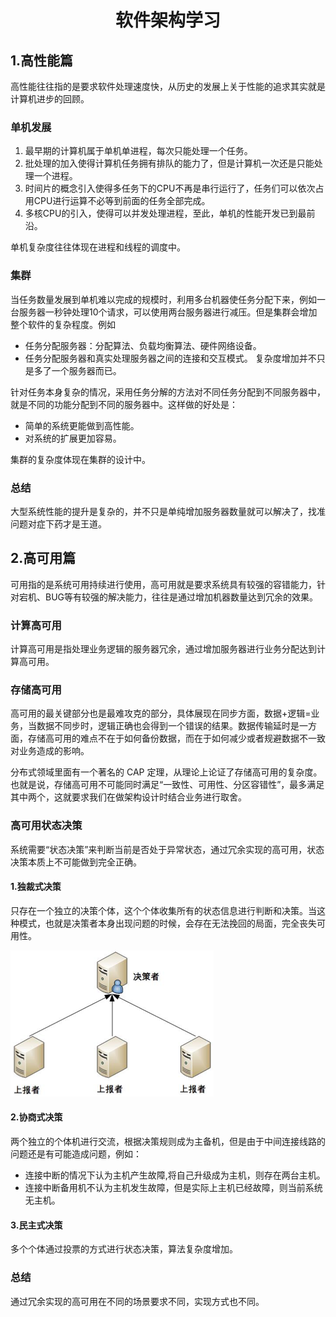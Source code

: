 # <center>软件架构学习</center>

## 1.高性能篇
  高性能往往指的是要求软件处理速度快，从历史的发展上关于性能的追求其实就是计算机进步的回顾。
### 单机发展
1. 最早期的计算机属于单机单进程，每次只能处理一个任务。
2. 批处理的加入使得计算机任务拥有排队的能力了，但是计算机一次还是只能处理一个进程。
3. 时间片的概念引入使得多任务下的CPU不再是串行运行了，任务们可以依次占用CPU进行运算不必等到前面的任务全部完成。
4. 多核CPU的引入，使得可以并发处理进程，至此，单机的性能开发已到最前沿。

单机复杂度往往体现在进程和线程的调度中。

### 集群
当任务数量发展到单机难以完成的规模时，利用多台机器使任务分配下来，例如一台服务器一秒钟处理10个请求，可以使用两台服务器进行减压。但是集群会增加整个软件的复杂程度。例如
- 任务分配服务器：分配算法、负载均衡算法、硬件网络设备。
- 任务分配服务器和真实处理服务器之间的连接和交互模式。
复杂度增加并不只是多了一个服务器而已。

针对任务本身复杂的情况，采用任务分解的方法对不同任务分配到不同服务器中，就是不同的功能分配到不同的服务器中。这样做的好处是：
- 简单的系统更能做到高性能。
- 对系统的扩展更加容易。

集群的复杂度体现在集群的设计中。

### 总结
大型系统性能的提升是复杂的，并不只是单纯增加服务器数量就可以解决了，找准问题对症下药才是王道。


## 2.高可用篇
可用指的是系统可用持续进行使用，高可用就是要求系统具有较强的容错能力，针对宕机、BUG等有较强的解决能力，往往是通过增加机器数量达到冗余的效果。
### 计算高可用
计算高可用是指处理业务逻辑的服务器冗余，通过增加服务器进行业务分配达到计算高可用。

### 存储高可用
高可用的最关键部分也是最难攻克的部分，具体展现在同步方面，数据+逻辑=业务，当数据不同步时，逻辑正确也会得到一个错误的结果。数据传输延时是一方面，存储高可用的难点不在于如何备份数据，而在于如何减少或者规避数据不一致对业务造成的影响。

分布式领域里面有一个著名的 CAP 定理，从理论上论证了存储高可用的复杂度。也就是说，存储高可用不可能同时满足“一致性、可用性、分区容错性”，最多满足其中两个，这就要求我们在做架构设计时结合业务进行取舍。

### 高可用状态决策
系统需要“状态决策”来判断当前是否处于异常状态，通过冗余实现的高可用，状态决策本质上不可能做到完全正确。

#### 1.独裁式决策
只存在一个独立的决策个体，这个个体收集所有的状态信息进行判断和决策。当这种模式，也就是决策者本身出现问题的时候，会存在无法挽回的局面，完全丧失可用性。

![](../img/独裁者模式.png)

#### 2.协商式决策
两个独立的个体机进行交流，根据决策规则成为主备机，但是由于中间连接线路的问题还是有可能造成问题，例如：
- 连接中断的情况下认为主机产生故障,将自己升级成为主机，则存在两台主机。
- 连接中断备用机不认为主机发生故障，但是实际上主机已经故障，则当前系统无主机。

#### 3.民主式决策
多个个体通过投票的方式进行状态决策，算法复杂度增加。

### 总结
通过冗余实现的高可用在不同的场景要求不同，实现方式也不同。

